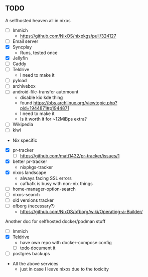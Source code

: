## TODO

A selfhosted heaven all in nixos

- [ ] Immich
  - https://github.com/NixOS/nixpkgs/pull/324127
- [ ] Email server
- [x] Syncplay
  - Runs, tested once
- [x] Jellyfin
- [ ] Caddy
- [ ] Teldrive
  - I need to make it
- [ ] pyload
- [ ] archivebox
- [ ] android-file-transfer automount
  - disable kio kde thing
  - found https://bbs.archlinux.org/viewtopic.php?pid=1944871#p1944871
  - I need to make it
  - Is it worth it for ~12MiBps extra?
- [ ] Wikipedia
- [ ] kiwi

- Nix specific
- [x] pr-tracker
  - [ ] https://github.com/matt1432/pr-tracker/issues/1
- [x] better pr-tracker
  - nixpkgs-tracker
- [x] nixos landscape
  - always facing SSL errors
  - cafkafk is busy with non-nix things
- [ ] home-manager-option-search
- [ ] nixos-search
- [ ] old versions tracker
- [ ] ofborg (necessary?)
  - https://github.com/NixOS/ofborg/wiki/Operating-a-Builder/

Another doc for selfhosted docker/podman stuff

- [ ] Immich
- [x] Teldrive
  - have own repo with docker-compose config
  - [ ] todo document it
- [ ] postgres backups

- All the above services
  - just in case I leave nixos due to the toxicity
